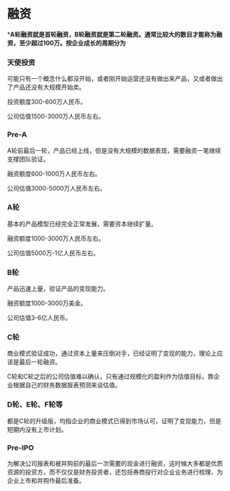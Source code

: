 # 融资

***A轮融资就是首轮融资，B轮融资就是第二轮融资。通常比较大的数目才能称为融资，至少超过100万。按企业成长的周期分为**



### 天使投资

可能只有一个概念什么都没开始，或者刚开始运营还没有做出来产品，又或者做出了产品还没有大规模开始卖。

投资额度300-600万人民币。

公司估值1500-3000万人民币左右。



### Pre-A

A轮前最后一轮，产品已经上线，但是没有大规模的数据表现，需要融资一笔继续支撑团队验证。

融资额度600-1000万人民币左右。

公司估值3000-5000万人民币左右。



### A轮

基本的产品模型已经完全正常发展，需要资本继续扩量。

融资额度1000-3000万人民币左右。

公司估值5000万-1亿人民币左右。



### B轮

产品迅速上量，验证产品的变现能力。

融资额度1000-3000万美金。

公司估值3-6亿人民币。



### C轮

商业模式验证成功，通过资本上量来压倒对手，已经证明了变现的能力，理论上应该是最后一轮融资。

C轮和C轮之后的公司估值难以确认，只有通过规模化的盈利作为估值目标，靠企业根据自己的财务数据报表预测来谈估值。



### D轮、E轮、F轮等

都是C轮的升级版，均指企业的商业模式已得到市场认可，证明了变现能力，但是短期内没有上市计划。



### Pre-IPO

为解决公司报表和被并购前的最后一次需要的现金进行融资，这时候大多都是优质资源的投资方，而不仅仅是财务投资者，还包括券商投行对企业业务进行梳理，为企业上市和并购作最后准备。